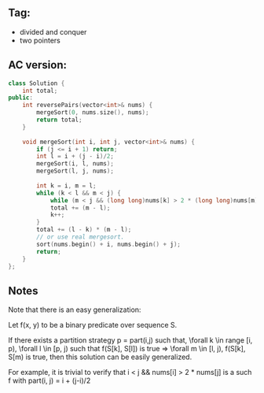 ## Tag:
* divided and conquer
* two pointers

## AC version:
```C++
class Solution {
    int total;
public:
    int reversePairs(vector<int>& nums) {
        mergeSort(0, nums.size(), nums);
        return total;
    }
    
    void mergeSort(int i, int j, vector<int>& nums) {
        if (j <= i + 1) return;
        int l = i + (j - i)/2;
        mergeSort(i, l, nums);
        mergeSort(l, j, nums);
        
        int k = i, m = l;
        while (k < l && m < j) {
            while (m < j && (long long)nums[k] > 2 * (long long)nums[m]) m++;
            total += (m - l);
            k++;
        }
        total += (l - k) * (m - l);
        // or use real mergesort.
        sort(nums.begin() + i, nums.begin() + j);
        return;
    }
};
```

## Notes
Note that there is an easy generalization:

Let f(x, y) to be a binary predicate over sequence S. 

If there exists a partition strategy p = part(i,j) such that, 
 \forall k \in range [i, p), \forall l \in [p, j) such that 
  f(S[k], S[l]) is true => \forall m \in [l, j), f(S[k], S[m) is true, 
then this solution can be easily generalized.

For example, it is trivial to verify that i < j && nums[i] > 2 * nums[j] is a such f with part(i, j) = i + (j-i)/2
